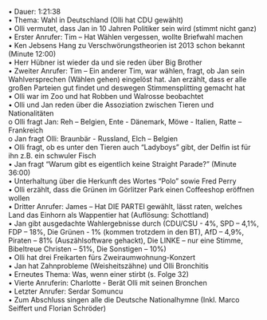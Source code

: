 • Dauer: 1:21:38  
• Thema: Wahl in Deutschland (Olli hat CDU gewählt)  
• Olli vermutet, dass Jan in 10 Jahren Politiker sein wird (stimmt nicht ganz)  
• Erster Anrufer: Tim – Hat Wählen vergessen, wollte Briefwahl machen  
• Ken Jebsens Hang zu Verschwörungstheorien ist 2013 schon bekannt (Minute 12:00)  
• Herr Hübner ist wieder da und sie reden über Big Brother  
• Zweiter Anrufer: Tim – Ein anderer Tim, war wählen, fragt, ob Jan sein Wahlversprechen (Wählen gehen) eingelöst hat. Jan erzählt, dass er alle großen Parteien gut findet und deswegen Stimmensplitting gemacht hat  
• Olli war im Zoo und hat Robben und Walrosse beobachtet  
• Olli und Jan reden über die Assoziation zwischen Tieren und Nationalitäten   
	o Olli fragt Jan: Reh – Belgien, Ente - Dänemark, Möwe - Italien, Ratte – Frankreich  
	o Jan fragt Olli: Braunbär - Russland, Elch – Belgien  
• Olli fragt, ob es unter den Tieren auch “Ladyboys” gibt, der Delfin ist für ihn z.B. ein schwuler Fisch  
• Jan fragt “Warum gibt es eigentlich keine Straight Parade?” (Minute 36:00)  
• Unterhaltung über die Herkunft des Wortes “Polo” sowie Fred Perry  
• Olli erzählt, dass die Grünen im Görlitzer Park einen Coffeeshop eröffnen wollen  
• Dritter Anrufer: James – Hat DIE PARTEI gewählt, lässt raten, welches Land das Einhorn als Wappentier hat (Auflösung: Schottland)  
• Jan gibt ausgedachte Wahlergebnisse durch (CDU/CSU - 4%, SPD – 4,1%, FDP – 18%, Die Grünen - 1% (kommen trotzdem in den BT), AfD – 4,9%, Piraten – 81% (Auszählsoftware gehackt), Die LINKE – nur eine Stimme, Bibeltreue Christen – 51%, Die Sonstigen – 10%)  
• Olli hat drei Freikarten fürs Zweiraumwohnung-Konzert  
• Jan hat Zahnprobleme (Weisheitszähne) und Olli Bronchitis  
• Erneutes Thema: Was, wenn einer stirbt (s. Folge 32)  
• Vierte Anruferin: Charlotte - Berät Olli mit seinen Bronchen  
• Letzter Anrufer: Serdar Somuncu  
• Zum Abschluss singen alle die Deutsche Nationalhymne (Inkl. Marco Seiffert und Florian Schröder)  
